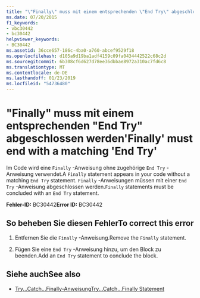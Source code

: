```yaml
---
title: "\"Finally\" muss mit einem entsprechenden \"End Try\" abgeschlossen werden"
ms.date: 07/20/2015
f1_keywords:
- vbc30442
- bc30442
helpviewer_keywords:
- BC30442
ms.assetid: 36cce657-186c-4ba0-a760-abcef9529f18
ms.openlocfilehash: d105a9d19ba1adf4159c09fa0434442522c68c2d
ms.sourcegitcommit: 6b308cf6d627d78ee36dbbae8972a310ac7fd6c8
ms.translationtype: MT
ms.contentlocale: de-DE
ms.lasthandoff: 01/23/2019
ms.locfileid: "54736480"
---
```

# <a name="finally-must-end-with-a-matching-end-try"></a><span data-ttu-id="015ca-102">"Finally" muss mit einem entsprechenden "End Try" abgeschlossen werden</span><span class="sxs-lookup"><span data-stu-id="015ca-102">'Finally' must end with a matching 'End Try'</span></span>
<span data-ttu-id="015ca-103">Im Code wird eine `Finally` -Anweisung ohne zugehörige `End Try` -Anweisung verwendet.</span><span class="sxs-lookup"><span data-stu-id="015ca-103">A `Finally` statement appears in your code without a matching `End Try` statement.</span></span> <span data-ttu-id="015ca-104">`Finally` -Anweisungen müssen mit einer `End Try` -Anweisung abgeschlossen werden.</span><span class="sxs-lookup"><span data-stu-id="015ca-104">`Finally` statements must be concluded with an `End Try` statement.</span></span>  
  
 <span data-ttu-id="015ca-105">**Fehler-ID:** BC30442</span><span class="sxs-lookup"><span data-stu-id="015ca-105">**Error ID:** BC30442</span></span>  
  
## <a name="to-correct-this-error"></a><span data-ttu-id="015ca-106">So beheben Sie diesen Fehler</span><span class="sxs-lookup"><span data-stu-id="015ca-106">To correct this error</span></span>  
  
1.  <span data-ttu-id="015ca-107">Entfernen Sie die `Finally` -Anweisung.</span><span class="sxs-lookup"><span data-stu-id="015ca-107">Remove the `Finally` statement.</span></span>  
  
2.  <span data-ttu-id="015ca-108">Fügen Sie eine `End Try` -Anweisung hinzu, um den Block zu beenden.</span><span class="sxs-lookup"><span data-stu-id="015ca-108">Add an `End Try` statement to conclude the block.</span></span>  
  
## <a name="see-also"></a><span data-ttu-id="015ca-109">Siehe auch</span><span class="sxs-lookup"><span data-stu-id="015ca-109">See also</span></span>
- [<span data-ttu-id="015ca-110">Try...Catch...Finally-Anweisung</span><span class="sxs-lookup"><span data-stu-id="015ca-110">Try...Catch...Finally Statement</span></span>](../../visual-basic/language-reference/statements/try-catch-finally-statement.md)


